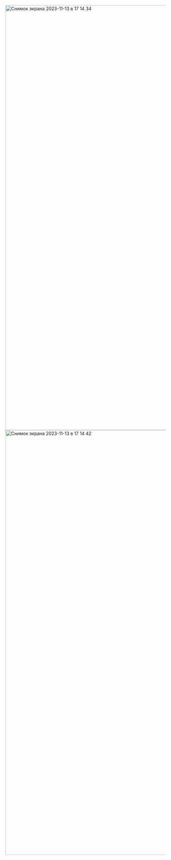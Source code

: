 <img width="1335" alt="Снимок экрана 2023-11-13 в 17 14 34" src="https://github.com/FAQNFS/Allure_CardDeliveryJava/assets/129405661/bfcd8404-2bb2-4b45-b29b-225090d69db7">
<img width="1335" alt="Снимок экрана 2023-11-13 в 17 14 42" src="https://github.com/FAQNFS/Allure_CardDeliveryJava/assets/129405661/140746f3-5971-47a0-ba54-fa373a103ec8">
